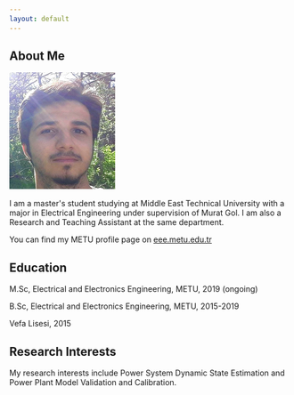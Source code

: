 ```yaml
---
layout: default
---
```


## About Me

<img class="profile-picture" src="etki3.png">

I am a master's student studying at Middle East Technical University with a major in Electrical Engineering under supervision of Murat Gol. I am also a Research and Teaching Assistant at the same department.

You can find my METU profile page on [eee.metu.edu.tr](https://eee.metu.edu.tr/personel/etki-acilan)

## Education

M.Sc, Electrical and Electronics Engineering, METU, 2019 (ongoing)

B.Sc, Electrical and Electronics Engineering, METU, 2015-2019

Vefa Lisesi, 2015

## Research Interests

My research interests include Power System Dynamic State Estimation and Power Plant Model Validation and Calibration.




